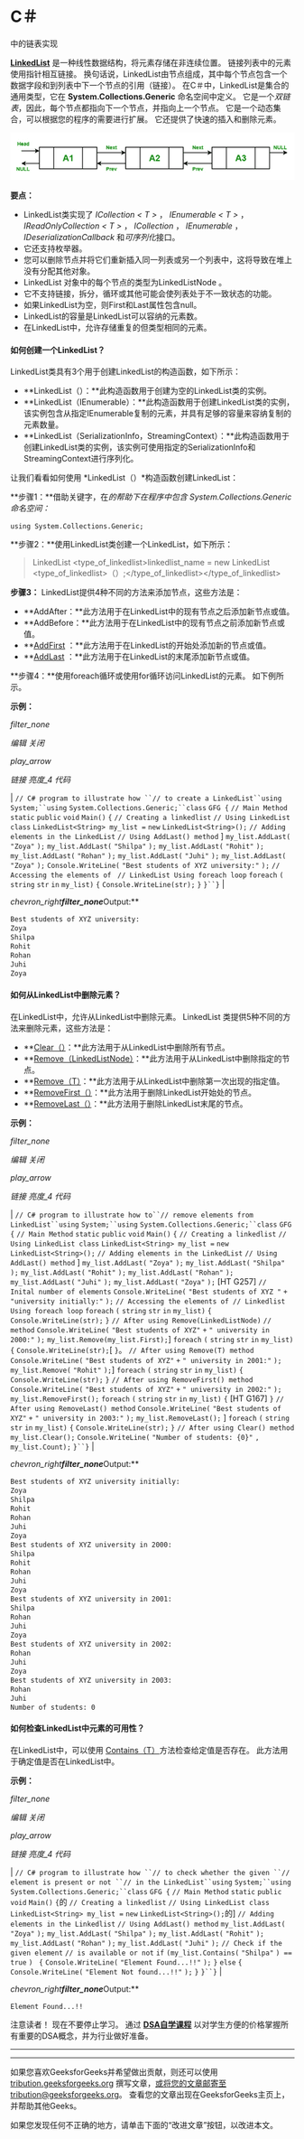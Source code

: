 # C＃

中的链表实现

**[LinkedList](https://www.geeksforgeeks.org/linked-list-set-1-introduction/)** 是一种线性数据结构，将元素存储在非连续位置。 链接列表中的元素使用指针相互链接。 换句话说，LinkedList由节点组成，其中每个节点包含一个数据字段和到列表中下一个节点的引用（链接）。
在C＃中，LinkedList是集合的通用类型，它在 **System.Collections.Generic** 命名空间中定义。 它是一个*双链表*，因此，每个节点都指向下一个节点，并指向上一个节点。 它是一个动态集合，可以根据您的程序的需要进行扩展。 它还提供了快速的插入和删除元素。

![](img/05832e37b51df18c4a56d5611293b648.png)

**要点：**

*   LinkedList类实现了 *ICollection < T >* ， *IEnumerable < T >* ， *IReadOnlyCollection < T >* ， *ICollection* ， *IEnumerable* ， *IDeserializationCallback* 和*可序列化*接口。
*   它还支持枚举器。
*   您可以删除节点并将它们重新插入同一列表或另一个列表中，这将导致在堆上没有分配其他对象。
*   LinkedList <t>对象中的每个节点的类型为LinkedListNode <t>。</t></t>
*   它不支持链接，拆分，循环或其他可能会使列表处于不一致状态的功能。
*   如果LinkedList为空，则First和Last属性包含null。
*   LinkedList的容量是LinkedList可以容纳的元素数。
*   在LinkedList中，允许存储重复的但类型相同的元素。

#### 如何创建一个LinkedList？

LinkedList类具有3个用于创建LinkedList的构造函数，如下所示：

*   **LinkedList（）：**此构造函数用于创建为空的LinkedList类的实例。
*   **LinkedList（IEnumerable）：**此构造函数用于创建LinkedList类的实例，该实例包含从指定IEnumerable复制的元素，并具有足够的容量来容纳复制的元素数量。
*   **LinkedList（SerializationInfo，StreamingContext）：**此构造函数用于创建LinkedList类的实例，该实例可使用指定的SerializationInfo和StreamingContext进行序列化。

让我们看看如何使用 *LinkedList（）*构造函数创建LinkedList：

**步骤1：**借助关键字，在*的帮助下在程序中包含 *System.Collections.Generic* 命名空间：*

```
using System.Collections.Generic;
```

**步骤2：**使用LinkedList类创建一个LinkedList，如下所示：

> LinkedList <type_of_linkedlist>linkedlist_name = new LinkedList <type_of_linkedlist>（）;</type_of_linkedlist></type_of_linkedlist>

**步骤3：** LinkedList提供4种不同的方法来添加节点，这些方法是：

*   **AddAfter：**此方法用于在LinkedList中的现有节点之后添加新节点或值。
*   **AddBefore：**此方法用于在LinkedList中的现有节点之前添加新节点或值。
*   **[AddFirst](https://www.geeksforgeeks.org/c-adding-new-node-or-value-at-the-start-of-linkedlistt/) ：**此方法用于在LinkedList的开始处添加新的节点或值。
*   **[AddLast](https://www.geeksforgeeks.org/c-adding-new-node-or-value-at-the-end-of-linkedlistt/) ：**此方法用于在LinkedList的末尾添加新节点或值。

**步骤4：**使用foreach循环或使用for循环访问LinkedList的元素。 如下例所示。

**示例：**

*filter_none*

*编辑*
*关闭*

*play_arrow*

*链接*
*亮度_4*
*代码*

| `// C# program to illustrate how ``// to create a LinkedList``using` `System;``using` `System.Collections.Generic;``class` `GFG {` `// Main Method` `static` `public` `void` `Main()` `{` `// Creating a linkedlist` `// Using LinkedList class` `LinkedList<String> my_list =` `new` `LinkedList<String>();` `// Adding elements in the LinkedList` `// Using AddLast() method` ] `my_list.AddLast(` `"Zoya"` `);` `my_list.AddLast(` `"Shilpa"` `);` `my_list.AddLast(` `"Rohit"` `);` `my_list.AddLast(` `"Rohan"` `);` `my_list.AddLast(` `"Juhi"` `);` `my_list.AddLast(` `"Zoya"` `);` `Console.WriteLine(` `"Best students of XYZ university:"` `);` `// Accessing the elements of ` `// LinkedList Using foreach loop` `foreach` `(` `string` `str` `in` `my_list)` `{` `Console.WriteLine(str);` `}` `}``}` |

*chevron_right**filter_none***Output:**

```
Best students of XYZ university:
Zoya
Shilpa
Rohit
Rohan
Juhi
Zoya

```

#### 如何从LinkedList中删除元素？

在LinkedList中，允许从LinkedList中删除元素。 LinkedList <t>类提供5种不同的方法来删除元素，这些方法是：</t>

*   **[Clear（）](https://www.geeksforgeeks.org/c-removing-all-nodes-from-linkedlistt/)：**此方法用于从LinkedList中删除所有节点。
*   **[Remove（LinkedListNode）](https://www.geeksforgeeks.org/c-removing-the-specified-node-from-the-linkedlistt/)：**此方法用于从LinkedList中删除指定的节点。
*   **[Remove（T）](https://www.geeksforgeeks.org/c-removing-first-occurrence-of-specified-value-from-linkedlistt/)：**此方法用于从LinkedList中删除第一次出现的指定值。
*   **[RemoveFirst（）](https://www.geeksforgeeks.org/c-removing-the-node-at-the-start-of-the-linkedlistt/)：**此方法用于删除LinkedList开始处的节点。
*   **[RemoveLast（）](https://www.geeksforgeeks.org/c-removing-the-node-at-the-start-of-the-linkedlistt/)：**此方法用于删除LinkedList末尾的节点。

**示例：**

*filter_none*

*编辑*
*关闭*

*play_arrow*

*链接*
*亮度_4*
*代码*

| `// C# program to illustrate how to``// remove elements from LinkedList``using` `System;``using` `System.Collections.Generic;``class` `GFG {` `// Main Method` `static` `public` `void` `Main()` `{` `// Creating a linkedlist` `// Using LinkedList class` `LinkedList<String> my_list =` `new` `LinkedList<String>();` `// Adding elements in the LinkedList` `// Using AddLast() method` ] `my_list.AddLast(` `"Zoya"` `);` `my_list.AddLast(` `"Shilpa"` `);` `my_list.AddLast(` `"Rohit"` `);` `my_list.AddLast(` `"Rohan"` `);` `my_list.AddLast(` `"Juhi"` `);` `my_list.AddLast(` `"Zoya"` `);` [HT G257] `// Inital number of elements` `Console.WriteLine(` `"Best students of XYZ "` `+` `"university initially:"` `);` `// Accessing the elements of `​​  `// Linkedlist Using foreach loop` `foreach` `(` `string` `str` `in` `my_list)` `{` `Console.WriteLine(str);` `}` `// After using Remove(LinkedListNode)` `// method` `Console.WriteLine(` `"Best students of XYZ"` `+` `" university in 2000:"` `);` `my_list.Remove(my_list.First);`]  `foreach` `(` `string` `str` `in` `my_list)` `{` `Console.WriteLine(str);`[ `}`。 `// After using Remove(T) method` `Console.WriteLine(` `"Best students of XYZ"` `+` `" university in 2001:"` `);` `my_list.Remove(` `"Rohit"` `);`]  `foreach` `(` `string` `str` `in` `my_list)` `{` `Console.WriteLine(str);` `}` `// After using RemoveFirst() method` `Console.WriteLine(` `"Best students of XYZ"` `+` `" university in 2002:"` `);` `my_list.RemoveFirst();` `foreach` `(` `string` `str` `in` `my_list)` `{` [HT G167] `}` `// After using RemoveLast() method` `Console.WriteLine(` `"Best students of XYZ"` `+` `" university in 2003:"` `);` `my_list.RemoveLast();` ] `foreach` `(` `string` `str` `in` `my_list)` `{` `Console.WriteLine(str);` `}` `// After using Clear() method` `my_list.Clear();` `Console.WriteLine(` `"Number of students: {0}"` `,` `my_list.Count);` `}``}` |

*chevron_right**filter_none***Output:**

```
Best students of XYZ university initially:
Zoya
Shilpa
Rohit
Rohan
Juhi
Zoya
Best students of XYZ university in 2000:
Shilpa
Rohit
Rohan
Juhi
Zoya
Best students of XYZ university in 2001:
Shilpa
Rohan
Juhi
Zoya
Best students of XYZ university in 2002:
Rohan
Juhi
Zoya
Best students of XYZ university in 2003:
Rohan
Juhi
Number of students: 0

```

#### 如何检查LinkedList中元素的可用性？

在LinkedList中，可以使用 [Contains（T）](https://www.geeksforgeeks.org/c-check-if-a-value-is-in-linkedlistt/)方法检查给定值是否存在。 此方法用于确定值是否在LinkedList中。

**示例：**

*filter_none*

*编辑*
*关闭*

*play_arrow*

*链接*
*亮度_4*
*代码*

| `// C# program to illustrate how ``// to check whether the given ``// element is present or not ``// in the LinkedList``using` `System;``using` `System.Collections.Generic;``class` `GFG {` `// Main Method` `static` `public` `void` `Main()` `{`的 `// Creating a linkedlist` `// Using LinkedList class` `LinkedList<String> my_list =` `new` `LinkedList<String>();`的]  `// Adding elements in the Linkedlist` `// Using AddLast() method` `my_list.AddLast(` `"Zoya"` `);` `my_list.AddLast(` `"Shilpa"` `);` `my_list.AddLast(` `"Rohit"` `);` `my_list.AddLast(` `"Rohan"` `);` `my_list.AddLast(` `"Juhi"` `);` `// Check if the given element` `// is available or not` `if` `(my_list.Contains(` `"Shilpa"` `) ==` `true` `) ` `{` `Console.WriteLine(` `"Element Found...!!"` `);` `}` `else` `{` `Console.WriteLine(` `"Element Not found...!!"` `);` `}` `}``}` |

*chevron_right**filter_none***Output:**

```
Element Found...!!

```

注意读者！ 现在不要停止学习。 通过 [**DSA自学课程**](https://practice.geeksforgeeks.org/courses/dsa-self-paced?utm_source=geeksforgeeks&utm_medium=article&utm_campaign=gfg_article_dsa_content_bottom) 以对学生方便的价格掌握所有重要的DSA概念，并为行业做好准备。

* * *

* * *

如果您喜欢GeeksforGeeks并希望做出贡献，则还可以使用 [tribution.geeksforgeeks.org](https://contribute.geeksforgeeks.org/) 撰写文章，或将您的文章邮寄至tribution@geeksforgeeks.org。 查看您的文章出现在GeeksforGeeks主页上，并帮助其他Geeks。

如果您发现任何不正确的地方，请单击下面的“改进文章”按钮，以改进本文。